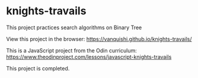 # knights-travails

This project practices search algorithms on Binary Tree

View this project in the browser: https://vanquishi.github.io/knights-travails/

This is a JavaScript project from the Odin curriculum: https://www.theodinproject.com/lessons/javascript-knights-travails

This project is completed.
